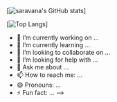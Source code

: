 [![saravana's GitHub stats](https://github-readme-stats.vercel.app/api?username=saravana611&show_icons=true&theme=blue-green)]

[![Top Langs](https://github-readme-stats.vercel.app/api/top-langs/?username=saravana611)]

- 🔭 I’m currently working on ...
- 🌱 I’m currently learning ...
- 👯 I’m looking to collaborate on ...
- 🤔 I’m looking for help with ...
- 💬 Ask me about ...
- 📫 How to reach me: ...
- 😄 Pronouns: ...
- ⚡ Fun fact: ...
-->
